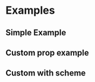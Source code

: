 # Examples

## Simple Example

<StackblitzEmbed project-id="vue-uform-simple" />

## Custom prop example

<StackblitzEmbed project-id="vue-uform-tailwind" />

## Custom with scheme

<StackblitzEmbed project-id="vue-uform-tailwind-scheme" />
